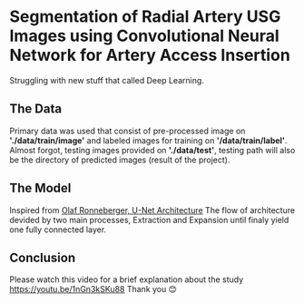 # Segmentation of Radial Artery USG Images using Convolutional Neural Network for Artery Access Insertion
Struggling with new stuff that called Deep Learning.

## The Data

Primary data was used that consist of pre-processed image on **'./data/train/image'** and labeled images for training on **'/data/train/label'**.
Almost forgot, testing images provided on **'./data/test'**, testing path will also be the directory of predicted images (result of the project).

## The Model

Inspired from [Olaf Ronneberger, U-Net Architecture](https://lmb.informatik.uni-freiburg.de/people/ronneber/u-net/)
The flow of architecture devided by two main processes, Extraction and Expansion until finaly yield one fully connected layer.

## Conclusion

Please watch this video for a brief explanation about the study https://youtu.be/1nGn3kSKu88
Thank you 😊
